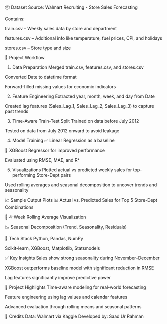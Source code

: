 📦 Dataset
Source: Walmart Recruiting - Store Sales Forecasting

Contains:

train.csv – Weekly sales data by store and department

features.csv – Additional info like temperature, fuel prices, CPI, and holidays

stores.csv – Store type and size

🧠 Project Workflow
1. Data Preparation
Merged train.csv, features.csv, and stores.csv

Converted Date to datetime format

Forward-filled missing values for economic indicators

2. Feature Engineering
Extracted year, month, week, and day from Date

Created lag features (Sales_Lag_1, Sales_Lag_2, Sales_Lag_3) to capture past trends

3. Time-Aware Train-Test Split
Trained on data before July 2012

Tested on data from July 2012 onward to avoid leakage

4. Model Training
✅ Linear Regression as a baseline

🚀 XGBoost Regressor for improved performance

Evaluated using RMSE, MAE, and R²

5. Visualizations
Plotted actual vs predicted weekly sales for top-performing Store-Dept pairs

Used rolling averages and seasonal decomposition to uncover trends and seasonality

📈 Sample Output Plots
📊 Actual vs. Predicted Sales for Top 5 Store-Dept Combinations

🔁 4-Week Rolling Average Visualization

📉 Seasonal Decomposition (Trend, Seasonality, Residuals)

🧰 Tech Stack
Python, Pandas, NumPy

Scikit-learn, XGBoost, Matplotlib, Statsmodels

✅ Key Insights
Sales show strong seasonality during November–December

XGBoost outperforms baseline model with significant reduction in RMSE

Lag features significantly improve predictive power

📌 Project Highlights
Time-aware modeling for real-world forecasting

Feature engineering using lag values and calendar features

Advanced evaluation through rolling means and seasonal patterns

🙌 Credits
Data: Walmart via Kaggle
Developed by: Saad Ur Rahman

